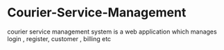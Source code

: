 # Courier-Service-Management
courier service management system is a web application which manages login , register, customer , billing etc
